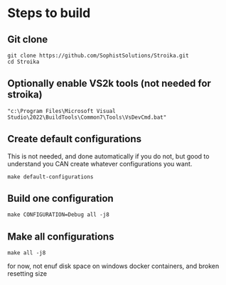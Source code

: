 ﻿# Steps to build

## Git clone

~~~
git clone https://github.com/SophistSolutions/Stroika.git
cd Stroika
~~~

## Optionally enable VS2k tools (not needed for stroika)

~~~
"c:\Program Files\Microsoft Visual Studio\2022\BuildTools\Common7\Tools\VsDevCmd.bat"
~~~

## Create default configurations

This is not needed, and done automatically if you do not, but good to understand you CAN create whatever configurations you want.
~~~
make default-configurations
~~~

## Build one configuration

~~~
make CONFIGURATION=Debug all -j8
~~~

## Make all configurations

~~~
make all -j8
~~~

for now, not enuf disk space on windows docker containers, and broken resetting size
